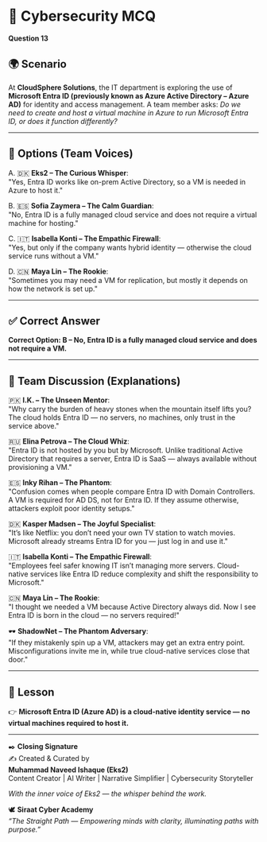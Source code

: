 # 🔐 Cybersecurity MCQ

**Question 13**

## 🌍 Scenario
At **CloudSphere Solutions**, the IT department is exploring the use of **Microsoft Entra ID (previously known as Azure Active Directory – Azure AD)** for identity and access management. A team member asks: *Do we need to create and host a virtual machine in Azure to run Microsoft Entra ID, or does it function differently?*  

---

## 📝 Options (Team Voices)

A. 🇩🇰 **Eks2 – The Curious Whisper**:  
"Yes, Entra ID works like on-prem Active Directory, so a VM is needed in Azure to host it."  

B. 🇪🇸 **Sofia Zaymera – The Calm Guardian**:  
"No, Entra ID is a fully managed cloud service and does not require a virtual machine for hosting."  

C. 🇮🇹 **Isabella Konti – The Empathic Firewall**:  
"Yes, but only if the company wants hybrid identity — otherwise the cloud service runs without a VM."  

D. 🇨🇳 **Maya Lin – The Rookie**:  
"Sometimes you may need a VM for replication, but mostly it depends on how the network is set up."  

---

## ✅ Correct Answer
**Correct Option: B – No, Entra ID is a fully managed cloud service and does not require a VM.**

---

## 💬 Team Discussion (Explanations)

🇵🇰 **I.K. – The Unseen Mentor**:  
"Why carry the burden of heavy stones when the mountain itself lifts you? The cloud holds Entra ID — no servers, no machines, only trust in the service above."  

🇷🇺 **Elina Petrova – The Cloud Whiz**:  
"Entra ID is not hosted by you but by Microsoft. Unlike traditional Active Directory that requires a server, Entra ID is SaaS — always available without provisioning a VM."  

🇪🇸 **Inky Rihan – The Phantom**:  
"Confusion comes when people compare Entra ID with Domain Controllers. A VM is required for AD DS, not for Entra ID. If they assume otherwise, attackers exploit poor identity setups."  

🇩🇰 **Kasper Madsen – The Joyful Specialist**:  
"It’s like Netflix: you don’t need your own TV station to watch movies. Microsoft already streams Entra ID for you — just log in and use it."  

🇮🇹 **Isabella Konti – The Empathic Firewall**:  
"Employees feel safer knowing IT isn’t managing more servers. Cloud-native services like Entra ID reduce complexity and shift the responsibility to Microsoft."  

🇨🇳 **Maya Lin – The Rookie**:  
"I thought we needed a VM because Active Directory always did. Now I see Entra ID is born in the cloud — no servers required!"  

🕶️ **ShadowNet – The Phantom Adversary**:  
"If they mistakenly spin up a VM, attackers may get an extra entry point. Misconfigurations invite me in, while true cloud-native services close that door."  

---

## 🌟 Lesson
👉 **Microsoft Entra ID (Azure AD) is a cloud-native identity service — no virtual machines required to host it.**

---

✒️ **Closing Signature**  
✍️ Created & Curated by  
**Muhammad Naveed Ishaque (Eks2)**  
Content Creator | AI Writer | Narrative Simplifier | Cybersecurity Storyteller  

_With the inner voice of Eks2 — the whisper behind the work._  

🕊️ **Siraat Cyber Academy**  
*“The Straight Path — Empowering minds with clarity, illuminating paths with purpose.”*  
